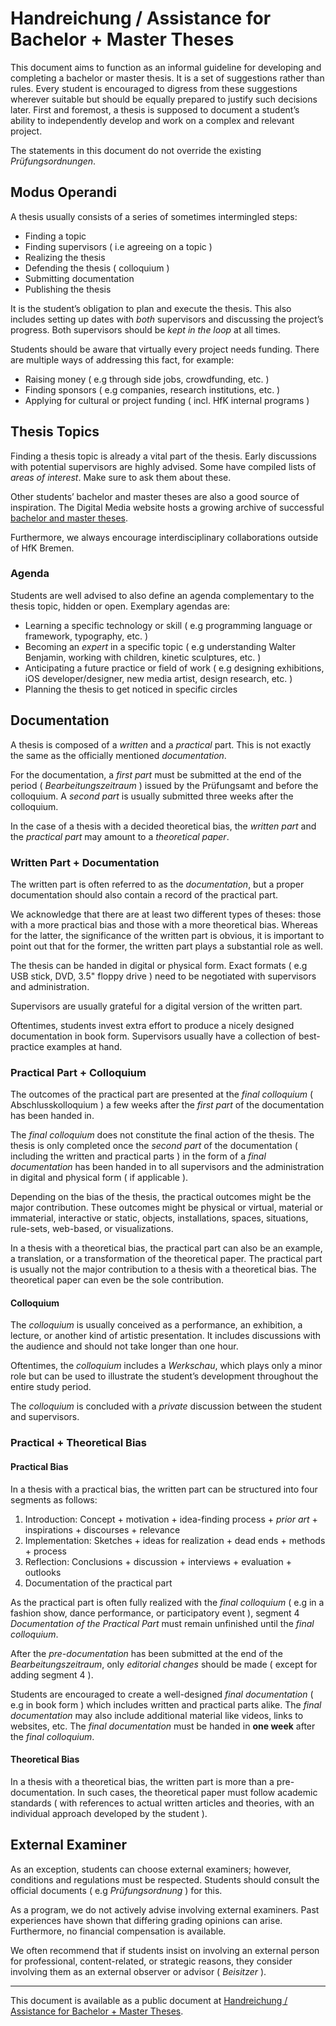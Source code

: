 # Handreichung / Assistance for Bachelor + Master Theses

This document aims to function as an informal guideline for developing and completing a bachelor or master thesis. It is a set of suggestions rather than rules. Every student is encouraged to digress from these suggestions wherever suitable but should be equally prepared to justify such decisions later. First and foremost, a thesis is supposed to document a student’s ability to independently develop and work on a complex and relevant project.

The statements in this document do not override the existing *Prüfungsordnungen*.

## Modus Operandi

A thesis usually consists of a series of sometimes intermingled steps:

- Finding a topic
- Finding supervisors ( i.e agreeing on a topic )
- Realizing the thesis
- Defending the thesis ( colloquium )
- Submitting documentation
- Publishing the thesis

It is the student’s obligation to plan and execute the thesis. This also includes setting up dates with *both* supervisors and discussing the project’s progress. Both supervisors should be *kept in the loop* at all times.

Students should be aware that virtually every project needs funding. There are multiple ways of addressing this fact, for example:

- Raising money ( e.g through side jobs, crowdfunding, etc. )
- Finding sponsors ( e.g companies, research institutions, etc. )
- Applying for cultural or project funding ( incl. HfK internal programs )

## Thesis Topics

Finding a thesis topic is already a vital part of the thesis. Early discussions with potential supervisors are highly advised. Some have compiled lists of *areas of interest*. Make sure to ask them about these.

Other students’ bachelor and master theses are also a good source of inspiration. The Digital Media website hosts a growing archive of successful [bachelor and master theses](https://digitalmedia-bremen.de/projects).

Furthermore, we always encourage interdisciplinary collaborations outside of HfK Bremen.

### Agenda

Students are well advised to also define an agenda complementary to the thesis topic, hidden or open. Exemplary agendas are:

- Learning a specific technology or skill ( e.g programming language or framework, typography, etc. )
- Becoming an *expert* in a specific topic ( e.g understanding Walter Benjamin, working with children, kinetic sculptures, etc. )
- Anticipating a future practice or field of work ( e.g designing exhibitions, iOS developer/designer, new media artist, design research, etc. )
- Planning the thesis to get noticed in specific circles

## Documentation

A thesis is composed of a *written* and a *practical* part. This is not exactly the same as the officially mentioned *documentation*.

For the documentation, a *first part* must be submitted at the end of the period ( *Bearbeitungszeitraum* ) issued by the Prüfungsamt and before the colloquium. A *second part* is usually submitted three weeks after the colloquium.

In the case of a thesis with a decided theoretical bias, the *written part* and the *practical part* may amount to a *theoretical paper*.

### Written Part + Documentation

The written part is often referred to as the *documentation*, but a proper documentation should also contain a record of the practical part.

We acknowledge that there are at least two different types of theses: those with a more practical bias and those with a more theoretical bias. Whereas for the latter, the significance of the written part is obvious, it is important to point out that for the former, the written part plays a substantial role as well.

The thesis can be handed in digital or physical form. Exact formats ( e.g USB stick, DVD, 3.5" floppy drive ) need to be negotiated with supervisors and administration.

Supervisors are usually grateful for a digital version of the written part.

Oftentimes, students invest extra effort to produce a nicely designed documentation in book form. Supervisors usually have a collection of best-practice examples at hand.

### Practical Part + Colloquium

The outcomes of the practical part are presented at the *final colloquium* ( Abschlusskolloquium ) a few weeks after the *first part* of the documentation has been handed in.

The *final colloquium* does not constitute the final action of the thesis. The thesis is only completed once the *second part* of the documentation ( including the written and practical parts ) in the form of a *final documentation* has been handed in to all supervisors and the administration in digital and physical form ( if applicable ).

Depending on the bias of the thesis, the practical outcomes might be the major contribution. These outcomes might be physical or virtual, material or immaterial, interactive or static, objects, installations, spaces, situations, rule-sets, web-based, or visualizations.

In a thesis with a theoretical bias, the practical part can also be an example, a translation, or a transformation of the theoretical paper. The practical part is usually not the major contribution to a thesis with a theoretical bias. The theoretical paper can even be the sole contribution.

#### Colloquium

The *colloquium* is usually conceived as a performance, an exhibition, a lecture, or another kind of artistic presentation. It includes discussions with the audience and should not take longer than one hour.

Oftentimes, the *colloquium* includes a *Werkschau*, which plays only a minor role but can be used to illustrate the student’s development throughout the entire study period.

The *colloquium* is concluded with a *private* discussion between the student and supervisors.

### Practical + Theoretical Bias

#### Practical Bias

In a thesis with a practical bias, the written part can be structured into four segments as follows:

1. Introduction: Concept + motivation + idea-finding process + *prior art* + inspirations + discourses + relevance
2. Implementation: Sketches + ideas for realization + dead ends + methods + process
3. Reflection: Conclusions + discussion + interviews + evaluation + outlooks
4. Documentation of the practical part

As the practical part is often fully realized with the *final colloquium* ( e.g in a fashion show, dance performance, or participatory event ), segment 4 *Documentation of the Practical Part* must remain unfinished until the *final colloquium*.

After the *pre-documentation* has been submitted at the end of the *Bearbeitungszeitraum*, only *editorial changes* should be made ( except for adding segment 4 ).

Students are encouraged to create a well-designed *final documentation* ( e.g in book form ) which includes written and practical parts alike. The *final documentation* may also include additional material like videos, links to websites, etc. The *final documentation* must be handed in **one week** after the *final colloquium*.

#### Theoretical Bias

In a thesis with a theoretical bias, the written part is more than a pre-documentation. In such cases, the theoretical paper must follow academic standards ( with references to actual written articles and theories, with an individual approach developed by the student ).

## External Examiner

As an exception, students can choose external examiners; however, conditions and regulations must be respected. Students should consult the official documents ( e.g *Prüfungsordnung* ) for this.

As a program, we do not actively advise involving external examiners. Past experiences have shown that differing grading opinions can arise. Furthermore, no financial compensation is available.

We often recommend that if students insist on involving an external person for professional, content-related, or strategic reasons, they consider involving them as an external observer or advisor ( *Beisitzer* ).

---

This document is available as a public document at [Handreichung / Assistance for Bachelor + Master Theses](http://dm-hb.de/dmafbamt).
